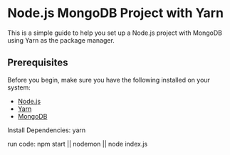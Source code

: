 # Node.js MongoDB Project with Yarn

This is a simple guide to help you set up a Node.js project with MongoDB using Yarn as the package manager.

## Prerequisites

Before you begin, make sure you have the following installed on your system:

- [Node.js](https://nodejs.org/)
- [Yarn](https://yarnpkg.com/)
- [MongoDB](https://www.mongodb.com/)

Install Dependencies:
yarn

run code:
npm start || nodemon || node index.js
